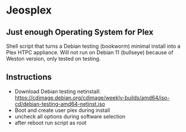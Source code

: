 # Jeosplex
## Just enough Operating System for Plex

Shell script that turns a Debian testing (bookworm) minimal install into a Plex HTPC appliance.
Will not run on Debian 11 (bullseye) because of Weston version, only tested on testing.

## Instructions
* Download Debian testing netinstall: https://cdimage.debian.org/cdimage/weekly-builds/amd64/iso-cd/debian-testing-amd64-netinst.iso
* Boot and create user plex during install
* uncheck all options during software selection
* after reboot run script as root
